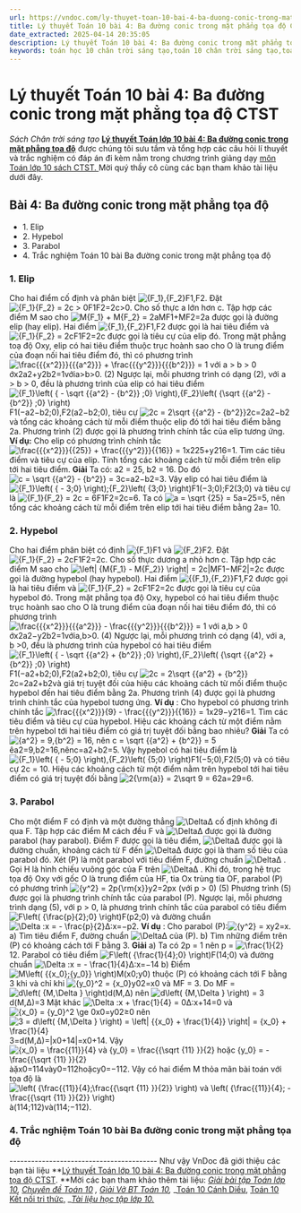 ```yaml
---
url: https://vndoc.com/ly-thuyet-toan-10-bai-4-ba-duong-conic-trong-mat-phang-toa-do-ctst-294137
title: Lý thuyết Toán 10 bài 4: Ba đường conic trong mặt phẳng tọa độ CTST - Sách Chân trời sáng tạo - VnDoc.com
date_extracted: 2025-04-14 20:35:05
description: Lý thuyết Toán 10 bài 4: Ba đường conic trong mặt phẳng tọa độ CTST được VnDoc sưu tầm và giới thiệu  để tham khảo chuẩn bị cho bài giảng học kì mới sắp tới đây của mình.
keywords: toán học 10 chân trời sáng tạo,toán 10 chân trời sáng tạo,toán 10,lý thuyết toán 10 chân trời sáng tạo,lý thuyết toán học 10 CTST,Toán lớp 10,ôn tập lý thuyết toán lớp 10,lý thuyết môn toán 10,lý thuyết toán 10 CTST,Lý thuyết môn toán 10 bài 4,Ba đường conic trong mặt phẳng tọa độ,trắc nghiệm toán 10 CTST,Lý thuyết toán 10 bài 4 CTST,trắc nghiệm bài Ba đường conic trong mặt phẳng tọa độ
---
```


# Lý thuyết Toán 10 bài 4: Ba đường conic trong mặt phẳng tọa độ CTST
 _Sách Chân trời sáng tạo_
**[Lý thuyết Toán lớp 10 bài 4: Ba đường conic trong mặt phẳng tọa độ](<https://vndoc.com/ly-thuyet-toan-10-bai-4-ba-duong-conic-trong-mat-phang-toa-do-ctst-294137>)** được chúng tôi sưu tầm và tổng hợp các câu hỏi lí thuyết và trắc nghiệm có đáp án đi kèm nằm trong chương trình giảng dạy [môn Toán lớp 10 sách CTST. ](<https://vndoc.com/toan-10-chan-troi-sang-tao-tap1>)Mời quý thầy cô cùng các bạn tham khảo tài liệu dưới đây.
## Bài 4: Ba đường conic trong mặt phẳng tọa độ
  * 1\. Elip
  * 2\. Hypebol
  * 3\. Parabol
  * 4\. Trắc nghiệm Toán 10 bài Ba đường conic trong mặt phẳng tọa độ

### 1\. Elip
Cho hai điểm cố định và phân biệt ![{F_1},{F_2}](https://i.vdoc.vn/data/image/blank.png)F1,F2. Đặt ![{F_1}{F_2} = 2c > 0](https://i.vdoc.vn/data/image/blank.png)F1F2=2c>0. Cho số thực a lớn hơn c. Tập hợp các điểm M sao cho ![M{F_1} + M{F_2} = 2a](https://i.vdoc.vn/data/image/blank.png)MF1+MF2=2a được gọi là đường elip \(hay elip\). Hai điểm ![{F_1},{F_2}](https://i.vdoc.vn/data/image/blank.png)F1,F2 được gọi là hai tiêu điểm và ![{F_1}{F_2} = 2c](https://i.vdoc.vn/data/image/blank.png)F1F2=2c được gọi là tiêu cự của elip đó.
Trong mặt phẳng toạ độ Oxy, elip có hai tiêu điểm thuộc trục hoành sao cho O là trung điểm của đoạn nối hai tiêu điểm đó, thì có phương trình
![\\frac{{{x^2}}}{{{a^2}}} + \\frac{{{y^2}}}{{{b^2}}} = 1 với a > b > 0](https://i.vdoc.vn/data/image/blank.png)ớx2a2+y2b2=1vớia>b>0. \(2\)
Ngược lại, mỗi phương trình có dạng \(2\), với a > b > 0, đều là phương trình của elip có hai tiêu điểm ![{F_1}\\left\( { - \\sqrt {{a^2} - {b^2}} ;0} \\right\),{F_2}\\left\( {\\sqrt {{a^2} - {b^2}} ;0} \\right\)](https://i.vdoc.vn/data/image/blank.png)F1\(−a2−b2;0\),F2\(a2−b2;0\), tiêu cự ![2c = 2\\sqrt {{a^2} - {b^2}}](https://i.vdoc.vn/data/image/blank.png)2c=2a2−b2 và tổng các khoảng cách từ mỗi điểm thuộc elip đó tới hai tiêu điểm bằng 2a.
Phương trình \(2\) được gọi là phương trình chính tắc của elip tương ứng.
**Ví dụ:** Cho elip có phương trình chính tắc ![\\frac{{{x^2}}}{{25}} + \\frac{{{y^2}}}{{16}} = 1](https://i.vdoc.vn/data/image/blank.png)x225+y216=1. Tìm các tiêu điểm và tiêu cự của elip. Tính tổng các khoảng cách từ mỗi điểm trên elip tới hai tiêu điểm.
**Giải**
Ta có: a2 = 25, b2 = 16. Do đó ![c = \\sqrt {{a^2} - {b^2}} = 3](https://i.vdoc.vn/data/image/blank.png)c=a2−b2=3. Vậy elip có hai tiêu điểm là ![{F_1}\\left\( { - 3;0} \\right\);{F_2}\\left\( {3;0} \\right\)](https://i.vdoc.vn/data/image/blank.png)F1\(−3;0\);F2\(3;0\) và tiêu cự là ![{F_1}{F_2} = 2c = 6](https://i.vdoc.vn/data/image/blank.png)F1F2=2c=6. Ta có ![a = \\sqrt {25} = 5](https://i.vdoc.vn/data/image/blank.png)a=25=5, nên tổng các khoảng cách từ mỗi điểm trên elip tới hai tiêu điểm bằng 2a= 10.
### 2\. Hypebol
Cho hai điểm phân biệt có định ![{F_1}](https://i.vdoc.vn/data/image/blank.png)F1 và ![{F_2}](https://i.vdoc.vn/data/image/blank.png)F2. Đặt ![{F_1}{F_2} = 2c](https://i.vdoc.vn/data/image/blank.png)F1F2=2c. Cho số thực dương a nhỏ hơn c. Tập hợp các điểm M sao cho ![\\left| {M{F_1} - M{F_2}} \\right| = 2c](https://i.vdoc.vn/data/image/blank.png)|MF1−MF2|=2c được gọi là đường hypebol \(hay hypebol\). Hai điểm ![{{F_1},{F_2}}](https://i.vdoc.vn/data/image/blank.png)F1,F2 được gọi là hai tiêu điểm và ![{F_1}{F_2} = 2c](https://i.vdoc.vn/data/image/blank.png)F1F2=2c được gọi là tiêu cự của hypebol đó.
Trong mặt phẳng tọa độ Oxy, hypebol có hai tiêu điểm thuộc trục hoành sao cho O là trung điểm của đoạn nối hai tiêu điểm đó, thì có phương trình
![\\frac{{{x^2}}}{{{a^2}}} - \\frac{{{y^2}}}{{{b^2}}} = 1 với a,b > 0](https://i.vdoc.vn/data/image/blank.png)ớx2a2−y2b2=1vớia,b>0. \(4\)
Ngược lại, mỗi phương trình có dạng \(4\), với a, b >0, đều là phương trình của hypebol có hai tiêu điểm ![{F_1}\\left\( { - \\sqrt {{a^2} + {b^2}} ;0} \\right\),{F_2}\\left\( {\\sqrt {{a^2} + {b^2}} ;0} \\right\)](https://i.vdoc.vn/data/image/blank.png)F1\(−a2+b2;0\),F2\(a2+b2;0\), tiêu cự ![2c = 2\\sqrt {{a^2} + {b^2}}](https://i.vdoc.vn/data/image/blank.png)2c=2a2+b2và giá trị tuyệt đối của hiệu các khoảng cách từ mối điểm thuộc hypebol đến hai tiêu điểm bằng 2a.
Phương trình \(4\) được gọi là phương trình chính tắc của hypebol tương ứng.
**Ví dụ** : Cho hypebol có phương trình chính tắc ![\\frac{{{x^2}}}{9} - \\frac{{{y^2}}}{{16}} = 1](https://i.vdoc.vn/data/image/blank.png)x29−y216=1. Tìm các tiêu điểm và tiêu cự của hypebol. Hiệu các khoảng cách từ một điểm nằm trên hypebol tới hai tiêu điểm có giá trị tuyệt đối bằng bao nhiêu?
**Giải**
Ta có ![{a^2} = 9,{b^2} = 16, nên c = \\sqrt {{a^2} + {b^2}} = 5](https://i.vdoc.vn/data/image/blank.png)êa2=9,b2=16,nênc=a2+b2=5. Vậy hypebol có hai tiêu điểm là ![{F_1}\\left\( { - 5;0} \\right\),{F_2}\\left\( {5;0} \\right\)](https://i.vdoc.vn/data/image/blank.png)F1\(−5;0\),F2\(5;0\) và có tiêu cự 2c = 10. Hiệu các khoảng cách từ một điểm nằm trên hypebol tới hai tiêu điểm có giá trị tuyệt đối bằng ![2{\\rm{a}} = 2\\sqrt 9 = 6](https://i.vdoc.vn/data/image/blank.png)2a=29=6.
### 3\. Parabol
Cho một điểm F có định và một đường thẳng ![\\Delta](https://i.vdoc.vn/data/image/blank.png)Δ cố định không đi qua F. Tập hợp các điểm M cách đều F và ![\\Delta](https://i.vdoc.vn/data/image/blank.png)Δ được gọi là đường parabol \(hay parabol\). Điểm F được gọi là tiêu điểm, ![\\Delta](https://i.vdoc.vn/data/image/blank.png)Δ được gọi là đường chuẩn, khoảng cách từ F đến ![\\Delta](https://i.vdoc.vn/data/image/blank.png)Δ được gọi là tham số tiêu của parabol đó.
Xét \(P\) là một parabol với tiêu điểm F, đường chuẩn ![\\Delta](https://i.vdoc.vn/data/image/blank.png)Δ . Gọi H là hình chiếu vuông góc của F trên ![\\Delta](https://i.vdoc.vn/data/image/blank.png)Δ . Khi đó, trong hệ trục tọa độ Oxy với gốc O là trung điểm của HF, tia Ox trùng tia OF, parabol \(P\) có phương trình
![{y^2} = 2p{\\rm{x}}](https://i.vdoc.vn/data/image/blank.png)y2=2px \(với p > 0\) \(5\)
Phương trình \(5\) được gọi là phương trình chính tắc của parabol \(P\).
Ngược lại, mỗi phương trình dạng \(5\), với p > 0, là phương trình chính tắc của parabol có tiêu điểm ![F\\left\( {\\frac{p}{2};0} \\right\)](https://i.vdoc.vn/data/image/blank.png)F\(p2;0\) và đường chuẩn ![\\Delta :x = - \\frac{p}{2}](https://i.vdoc.vn/data/image/blank.png)Δ:x=−p2.
**Ví dụ** : Cho parabol \(P\):![{y^2} = x](https://i.vdoc.vn/data/image/blank.png)y2=x.
a\) Tìm tiêu điểm F, đường chuẩn ![\\Delta](https://i.vdoc.vn/data/image/blank.png)Δ của \(P\).
b\) Tìm những điểm trên \(P\) có khoảng cách tới F bằng 3.
**Giải**
a\) Ta có 2p = 1 nên p = ![\\frac{1}{2}](https://i.vdoc.vn/data/image/blank.png)12.
Parabol có tiêu điểm ![F\\left\( {\\frac{1}{4};0} \\right\)](https://i.vdoc.vn/data/image/blank.png)F\(14;0\) và đường chuẩn ![\\Delta :x = - \\frac{1}{4}](https://i.vdoc.vn/data/image/blank.png)Δ:x=−14
b\) Điểm ![M\\left\( {{x_0};{y_0}} \\right\)](https://i.vdoc.vn/data/image/blank.png)M\(x0;y0\) thuộc \(P\) có khoảng cách tới F bằng 3 khi và chỉ khi ![{y_0}^2 = {x_0}](https://i.vdoc.vn/data/image/blank.png)y02=x0 và MF = 3.
Do MF = ![d\\left\( {M,\\Delta } \\right\)](https://i.vdoc.vn/data/image/blank.png)d\(M,Δ\) nên ![d\\left\( {M,\\Delta } \\right\) = 3](https://i.vdoc.vn/data/image/blank.png)d\(M,Δ\)=3
Mặt khác ![\\Delta :x + \\frac{1}{4} = 0](https://i.vdoc.vn/data/image/blank.png)Δ:x+14=0 và ![{x_0} = {y_0}^2 \\ge 0](https://i.vdoc.vn/data/image/blank.png)x0=y02≥0 nên ![3 = d\\left\( {M,\\Delta } \\right\) = \\left| {{x_0} + \\frac{1}{4}} \\right| = {x_0} + \\frac{1}{4}](https://i.vdoc.vn/data/image/blank.png)3=d\(M,Δ\)=|x0+14|=x0+14.
Vậy ![{x_0} = \\frac{{11}}{4} và {y_0} = \\frac{{\\sqrt {11} }}{2} hoặc {y_0} = - \\frac{{\\sqrt {11} }}{2}](https://i.vdoc.vn/data/image/blank.png)àặx0=114vày0=112hoặcy0=−112.
Vậy có hai điểm M thỏa mãn bài toán với tọa độ là ![\\left\( {\\frac{{11}}{4};\\frac{{\\sqrt {11} }}{2}} \\right\) và \\left\( {\\frac{{11}}{4}; - \\frac{{\\sqrt {11} }}{2}} \\right\)](https://i.vdoc.vn/data/image/blank.png)à\(114;112\)và\(114;−112\).
### 4\. Trắc nghiệm Toán 10 bài Ba đường conic trong mặt phẳng tọa độ
\-----------------------------------------
Như vậy VnDoc đã giới thiệu các bạn tài liệu **[Lý thuyết Toán lớp 10 bài 4: Ba đường conic trong mặt phẳng tọa độ CTST](<https://vndoc.com/ly-thuyet-toan-10-bai-4-ba-duong-conic-trong-mat-phang-toa-do-ctst-294137>). **Mời các bạn tham khảo thêm tài liệu: _[Giải bài tập Toán lớp 10](<https://vndoc.com/giai-toan-lop10>),_ _[Chuyên đề Toán 10](<https://vndoc.com/chuyen-de-toan10>)_ _,_ _[Giải Vở BT Toán 10](<https://vndoc.com/giai-vo-bt-toan10>),_ _[Toán 10 Cánh Diều](<https://vndoc.com/toan-10-canh-dieu-tap1>), [Toán 10 Kết nối tri thức,](<https://vndoc.com/toan-10-ket-noi-tri-thuc-tap1>) __[Tài liệu học tập lớp 10.](<https://vndoc.com/tai-lieu-hoc-tap-lop10>)_
